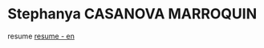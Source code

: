 # Stephanya CASANOVA MARROQUIN
resume
[resume - en](https://github.com/savacano28/savacano28.github.io)
